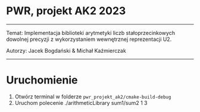 # PWR, projekt AK2 2023 #

---

Temat: Implementacja biblioteki arytmetyki liczb stałoprzecinkowych dowolnej precyzji z wykorzystaniem wewnętrznej reprezentacji U2.

Autorzy: Jacek Bogdański & Michał Kaźmierczak

---

# Uruchomienie #

1. Otwórz terminal w folderze `pwr_projekt_ak2/cmake-build-debug`
3. Uruchom polecenie ./arithmeticLibrary sum1/sum2 1 3

